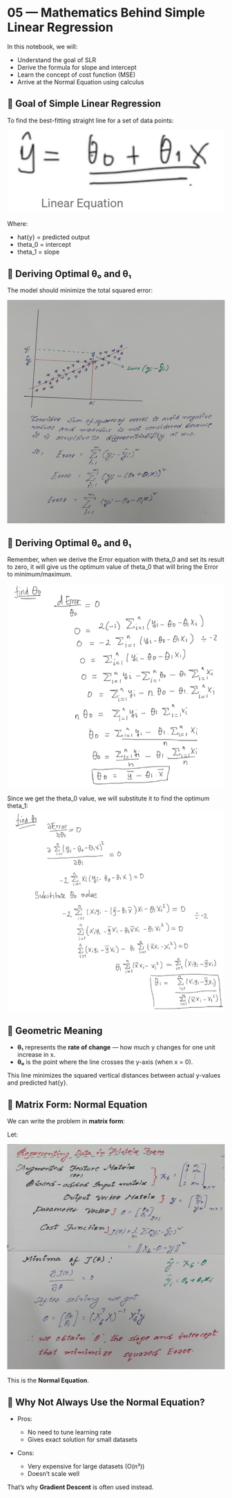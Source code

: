 # 05 — Mathematics Behind Simple Linear Regression

In this notebook, we will:
- Understand the goal of SLR
- Derive the formula for slope and intercept
- Learn the concept of cost function (MSE)
- Arrive at the Normal Equation using calculus

## 🎯 Goal of Simple Linear Regression

To find the best-fitting straight line for a set of data points:

![Alt Text](/Simple%20Linear%20Regression%20/images/image3.png)


Where:
- hat{y} = predicted output
- theta_0 = intercept
- theta_1 = slope

## 🧠 Deriving Optimal θ₀ and θ₁

The model should minimize the total squared error:

![Alt Text](/Simple%20Linear%20Regression%20/images/image4.png)

## 🧠 Deriving Optimal θ₀ and θ₁

Remember, when we derive the Error equation with theta_0 and set its result to zero, it will give us the optimum value of theta_0 that will bring the Error to minimum/maximum.

![Alt Text](/Simple%20Linear%20Regression%20/images/image5.png)

Since we get the theta_0 value, we will substitute it to find the optimum theta_1:
![Alt Text](/Simple%20Linear%20Regression%20/images/image6.png)

## 📏 Geometric Meaning

- **θ₁** represents the **rate of change** — how much y changes for one unit increase in x.
- **θ₀** is the point where the line crosses the y-axis (when x = 0).

This line minimizes the squared vertical distances between actual y-values and predicted hat{y}.

## 🧾 Matrix Form: Normal Equation

We can write the problem in **matrix form**:

Let:

![Alt Text](/Simple%20Linear%20Regression%20/images/image7.png)


This is the **Normal Equation**.

## 📌 Why Not Always Use the Normal Equation?

- Pros:
  - No need to tune learning rate
  - Gives exact solution for small datasets

- Cons:
  - Very expensive for large datasets (O(n³))
  - Doesn’t scale well

That’s why **Gradient Descent** is often used instead.